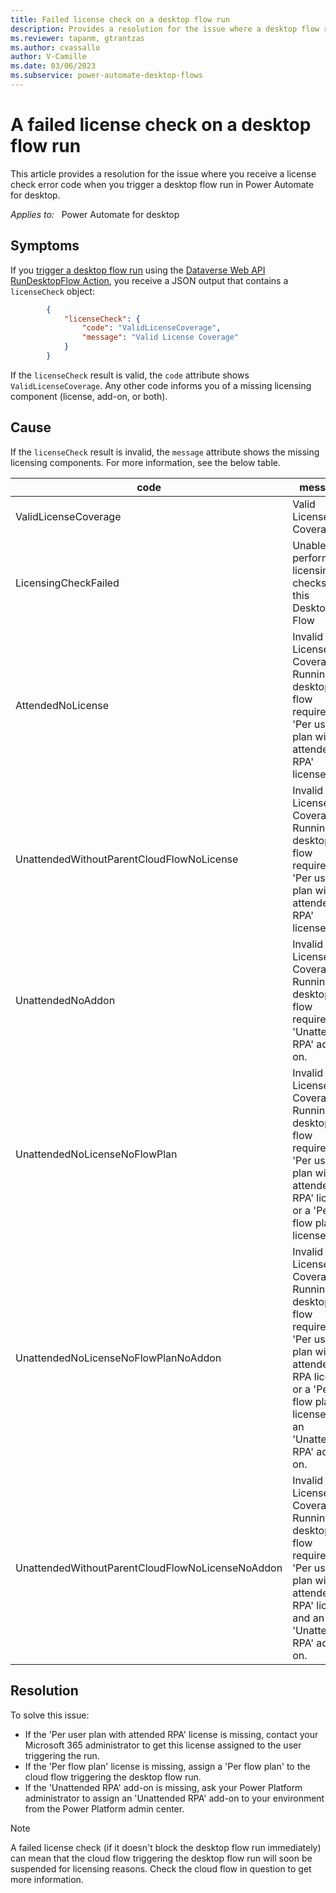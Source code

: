 ```yaml
---
title: Failed license check on a desktop flow run
description: Provides a resolution for the issue where a desktop flow run fails when a license check is performed at run time in Power Automate for desktop. 
ms.reviewer: tapanm, gtrantzas 
ms.author: cvassallo
author: V-Camille
ms.date: 03/06/2023
ms.subservice: power-automate-desktop-flows
---
```

# A failed license check on a desktop flow run

This article provides a resolution for the issue where you receive a license check error code when you trigger a desktop flow run in Power Automate for desktop.

_Applies to:_ &nbsp; Power Automate for desktop

## Symptoms

If you [trigger a desktop flow run](/power-automate/developer/desktop-flow-public-apis#trigger-a-desktop-flow-run) using the [Dataverse Web API RunDesktopFlow Action](/power-apps/developer/data-platform/webapi/reference/rundesktopflow), you receive a JSON output that contains a `licenseCheck` object:

```json
        {
            "licenseCheck": {
                "code": "ValidLicenseCoverage",
                "message": "Valid License Coverage"
            }
        }
```

If the `licenseCheck` result is valid, the `code` attribute shows `ValidLicenseCoverage`. Any other code informs you of a missing licensing component (license, add-on, or both).

## Cause

If the `licenseCheck` result is invalid, the `message` attribute shows the missing licensing components. For more information, see the below table.

|code|message|
|---|---|
|ValidLicenseCoverage|Valid License Coverage|
|LicensingCheckFailed|Unable to perform licensing checks for this Desktop Flow|
|AttendedNoLicense|Invalid License Coverage. Running this desktop flow requires a 'Per user plan with attended RPA' license.|
|UnattendedWithoutParentCloudFlowNoLicense|Invalid License Coverage. Running this desktop flow requires a 'Per user plan with attended RPA' license.|
|UnattendedNoAddon|Invalid License Coverage. Running this desktop flow requires an 'Unattended RPA' add-on.|
|UnattendedNoLicenseNoFlowPlan|Invalid License Coverage. Running this desktop flow requires a 'Per user plan with attended RPA' license or a 'Per flow plan' license.|
|UnattendedNoLicenseNoFlowPlanNoAddon|Invalid License Coverage. Running this desktop flow requires a 'Per user plan with attended RPA license or a 'Per flow plan' license and an 'Unattended RPA' add-on.|
|UnattendedWithoutParentCloudFlowNoLicenseNoAddon|Invalid License Coverage. Running this desktop flow requires a 'Per user plan with attended RPA' license and an 'Unattended RPA' add-on.|

## Resolution

To solve this issue:

- If the 'Per user plan with attended RPA' license is missing, contact your Microsoft 365 administrator to get this license assigned to the user triggering the run.
- If the 'Per flow plan' license is missing, assign a 'Per flow plan' to the cloud flow triggering the desktop flow run.
- If the 'Unattended RPA' add-on is missing, ask your Power Platform administrator to assign an 'Unattended RPA' add-on to your environment from the Power Platform admin center.

> [!NOTE]
> A failed license check (if it doesn't block the desktop flow run immediately) can mean that the cloud flow triggering the desktop flow run will soon be suspended for licensing reasons. Check the cloud flow in question to get more information.

